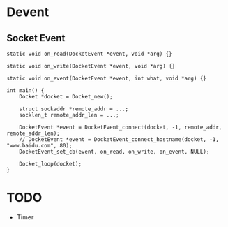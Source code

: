 # Devent

## Socket Event

    static void on_read(DocketEvent *event, void *arg) {}

    static void on_write(DocketEvent *event, void *arg) {}

    static void on_event(DocketEvent *event, int what, void *arg) {}

    int main() {
        Docket *docket = Docket_new();
    
        struct sockaddr *remote_addr = ...;
        socklen_t remote_addr_len = ...;
    
        DocketEvent *event = DocketEvent_connect(docket, -1, remote_addr, remote_addr_len);
        // DocketEvent *event = DocketEvent_connect_hostname(docket, -1, "www.baidu.com", 80);
        DocketEvent_set_cb(event, on_read, on_write, on_event, NULL);
    
        Docket_loop(docket);
    }

# TODO
+ Timer
